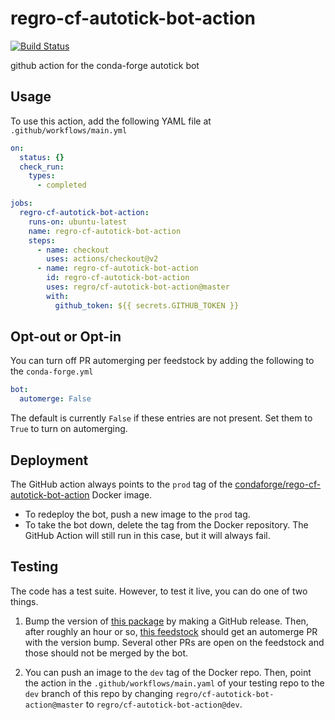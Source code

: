 # regro-cf-autotick-bot-action
[![Build Status](https://travis-ci.com/regro/cf-autotick-bot-action.svg?branch=master)](https://travis-ci.com/regro/cf-autotick-bot-action)

github action for the conda-forge autotick bot

## Usage

To use this action, add the following YAML file at `.github/workflows/main.yml`

```yaml
on:
  status: {}
  check_run:
    types:
      - completed

jobs:
  regro-cf-autotick-bot-action:
    runs-on: ubuntu-latest
    name: regro-cf-autotick-bot-action
    steps:
      - name: checkout
        uses: actions/checkout@v2
      - name: regro-cf-autotick-bot-action
        id: regro-cf-autotick-bot-action
        uses: regro/cf-autotick-bot-action@master
        with:
          github_token: ${{ secrets.GITHUB_TOKEN }}
```

## Opt-out or Opt-in

You can turn off PR automerging per feedstock by adding the following to the 
`conda-forge.yml`

```yaml
bot:
  automerge: False
```

The default is currently `False` if these entries are not present. Set them to `True`
to turn on automerging.

## Deployment

The GitHub action always points to the `prod` tag of the
[condaforge/rego-cf-autotick-bot-action](https://hub.docker.com/repository/docker/condaforge/rego-cf-autotick-bot-action)
Docker image.

 - To redeploy the bot, push a new image to the `prod` tag.
 - To take the bot down, delete the tag from the Docker repository. The GitHub Action
   will still run in this case, but it will always fail.
   
## Testing

The code has a test suite. However, to test it live, you can do one of two things.

1. Bump the version of [this package](https://github.com/regro/cf-autotick-bot-test-package) 
   by making a GitHub release. Then, after roughly an hour or so, 
   [this feedstock](https://github.com/conda-forge/cf-autotick-bot-test-package-feedstock) 
   should get an automerge PR with the version bump. Several other PRs are open on the feedstock and those 
   should not be merged by the bot.
   
2. You can push an image to the `dev` tag of the Docker repo. Then, point the action in 
   the `.github/workflows/main.yaml` of your testing repo to the `dev` branch of 
   this repo by changing `regro/cf-autotick-bot-action@master` to `regro/cf-autotick-bot-action@dev`.
